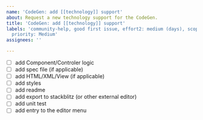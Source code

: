 ```yaml
---
name: 'CodeGen: add [[technology]] support'
about: Request a new technology support for the CodeGen.
title: 'CodeGen: add [[technology]] support'
labels: 'community-help, good first issue, effort2: medium (days), scope: CodeGen,
  priority: Medium'
assignees: ''

---
```


- [ ] add Component/Controler logic
- [ ] add spec file (if applicable)
- [ ] add HTML/XML/View (if applicable)
- [ ] add styles
- [ ] add readme
- [ ] add export to stackblitz (or other external editor)
- [ ] add unit test
- [ ] add entry to the editor menu
